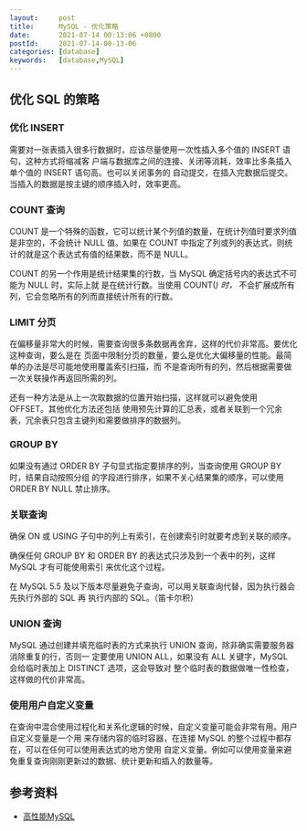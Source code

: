 ```yaml
---
layout:     post
title:      MySQL - 优化策略
date:       2021-07-14 00:13:06 +0800
postId:     2021-07-14-00-13-06
categories: [database]
keywords:   [database,MySQL]
---
```


## 优化 SQL 的策略

### 优化 INSERT
需要对一张表插入很多行数据时，应该尽量使用一次性插入多个值的 INSERT 语句，这种方式将缩减客 
户端与数据库之间的连接、关闭等消耗，效率比多条插入单个值的 INSERT 语句高。也可以关闭事务的 
自动提交，在插入完数据后提交。当插入的数据是按主键的顺序插入时，效率更高。

### COUNT 查询
COUNT 是一个特殊的函数，它可以统计某个列值的数量，在统计列值时要求列值是非空的，不会统计 NULL 
值。如果在 COUNT 中指定了列或列的表达式，则统计的就是这个表达式有值的结果数，而不是 NULL。

COUNT 的另一个作用是统计结果集的行数，当 MySQL 确定括号内的表达式不可能为 NULL 时，实际上就
是在统计行数。当使用 COUNT(*) 时，* 不会扩展成所有列，它会忽略所有的列而直接统计所有的行数。

### LIMIT 分⻚
在偏移量非常大的时候，需要查询很多条数据再舍弃，这样的代价非常高。要优化这种查询，要么是在
⻚面中限制分⻚的数量，要么是优化大偏移量的性能。最简单的办法是尽可能地使用覆盖索引扫描，而
不是查询所有的列，然后根据需要做一次关联操作再返回所需的列。

还有一种方法是从上一次取数据的位置开始扫描，这样就可以避免使用 OFFSET。其他优化方法还包括
使用预先计算的汇总表，或者关联到一个冗余表，冗余表只包含主键列和需要做排序的数据列。

### GROUP BY
如果没有通过 ORDER BY 子句显式指定要排序的列，当查询使用 GROUP BY 时，结果自动按照分组
的字段进行排序，如果不关心结果集的顺序，可以使用 ORDER BY NULL 禁止排序。

### 关联查询
确保 ON 或 USING 子句中的列上有索引，在创建索引时就要考虑到关联的顺序。

确保任何 GROUP BY 和 ORDER BY 的表达式只涉及到一个表中的列，这样 MySQL 才有可能使用索引
来优化这个过程。

在 MySQL 5.5 及以下版本尽量避免子查询，可以用关联查询代替，因为执行器会先执行外部的 SQL 再
执行内部的 SQL。（笛卡尔积）

### UNION 查询
MySQL 通过创建并填充临时表的方式来执行 UNION 查询，除非确实需要服务器消除重复的行，否则一 
定要使用 UNION ALL，如果没有 ALL 关键字，MySQL 会给临时表加上 DISTINCT 选项，这会导致对
整个临时表的数据做唯一性检查，这样做的代价非常高。

### 使用用户自定义变量
在查询中混合使用过程化和关系化逻辑的时候，自定义变量可能会非常有用。用户自定义变量是一个用 
来存储内容的临时容器，在连接 MySQL 的整个过程中都存在，可以在任何可以使用表达式的地方使用 
自定义变量。例如可以使用变量来避免重复查询刚刚更新过的数据、统计更新和插入的数量等。

## 参考资料

* [高性能MySQL](https://book.douban.com/subject/23008813/)
